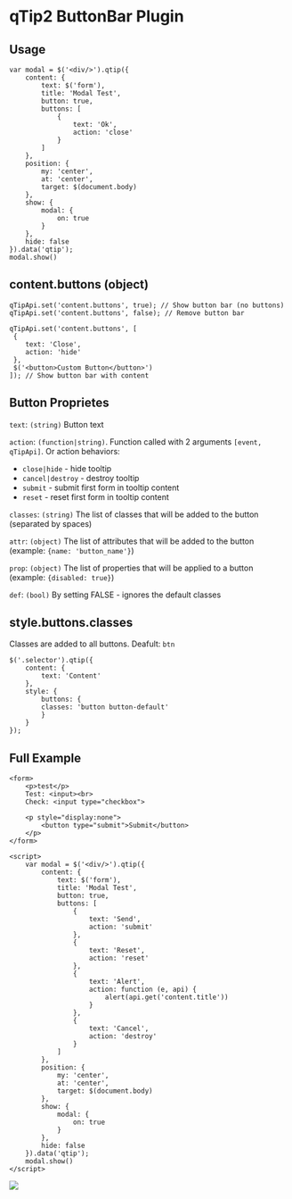 # qTip2 ButtonBar Plugin #

## Usage  ##
	var modal = $('<div/>').qtip({
		content: {
			text: $('form'),
			title: 'Modal Test',
			button: true,
			buttons: [
				{
					text: 'Ok',
					action: 'close'
				}
			]
		},
		position: {
			my: 'center',
			at: 'center',
			target: $(document.body)
		},
		show: {
			modal: {
				on: true
			}
		},
		hide: false
	}).data('qtip');
	modal.show()

## content.buttons (object) ##
    qTipApi.set('content.buttons', true); // Show button bar (no buttons)
    qTipApi.set('content.buttons', false); // Remove button bar 
    
    qTipApi.set('content.buttons', [
     {
     	text: 'Close',
		action: 'hide'
     },
     $('<button>Custom Button</button>')
    ]); // Show button bar with content

## Button Proprietes ##
`text`: `(string)` Button text

`action`: `(function|string)`. Function called with 2 arguments `[event, qTipApi]`. Or action behaviors:

- `close|hide` - hide tooltip
- `cancel|destroy` - destroy tooltip
- `submit` - submit first form in tooltip content
- `reset` - reset first form in tooltip content

`classes`: `(string)` The list of classes that will be added to the button (separated by spaces)

`attr`: `(object)` The list of attributes that will be added to the button (example: `{name: 'button_name'}`)

`prop`: `(object)` The list of properties that will be applied to a button (example: `{disabled: true}`)

`def`: `(bool)` By setting FALSE - ignores the default classes

## style.buttons.classes ##
Classes are added to all buttons. Deafult: `btn`

    $('.selector').qtip({
    	content: {
    		text: 'Content'
    	},
    	style: {
    		buttons: {
    		classes: 'button button-default'
    		}
    	}
    });

## Full Example ##
    <form>
    	<p>test</p>
    	Test: <input><br>
    	Check: <input type="checkbox">
    
    	<p style="display:none">
    		<button type="submit">Submit</button>
    	</p>
    </form>
    
    <script>
    	var modal = $('<div/>').qtip({
    		content: {
    			text: $('form'),
    			title: 'Modal Test',
    			button: true,
    			buttons: [
    				{
    					text: 'Send',
    					action: 'submit'
    				},
    				{
    					text: 'Reset',
    					action: 'reset'
    				},
    				{
    					text: 'Alert',
    					action: function (e, api) {
    						alert(api.get('content.title'))
    					}
    				},
    				{
    					text: 'Cancel',
    					action: 'destroy'
    				}
    			]
    		},
    		position: {
    			my: 'center',
    			at: 'center',
    			target: $(document.body)
    		},
    		show: {
    			modal: {
    				on: true
    			}
    		},
    		hide: false
    	}).data('qtip');
    	modal.show()
    </script>

![](http://s16.postimg.org/49dyzduw5/2013_11_06_151846.png)
